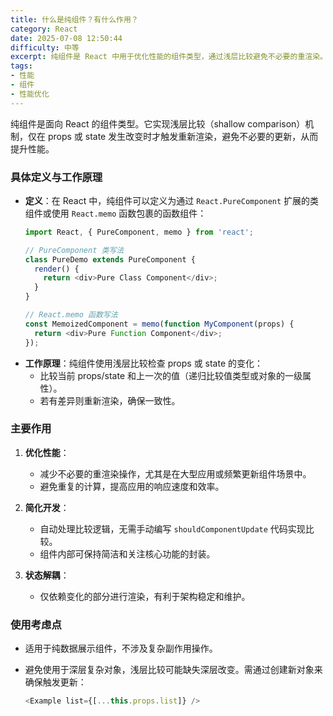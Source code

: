 ```yaml
---
title: 什么是纯组件？有什么作用？
category: React
date: 2025-07-08 12:50:44
difficulty: 中等
excerpt: 纯组件是 React 中用于优化性能的组件类型，通过浅层比较避免不必要的重渲染。
tags:
- 性能
- 组件
- 性能优化
---
```

纯组件是面向 React 的组件类型。它实现浅层比较（shallow comparison）机制，仅在 props 或 state 发生改变时才触发重新渲染，避免不必要的更新，从而提升性能。

### 具体定义与工作原理
- **定义**：在 React 中，纯组件可以定义为通过 `React.PureComponent` 扩展的类组件或使用 `React.memo` 函数包裹的函数组件：
  ```javascript
  import React, { PureComponent, memo } from 'react';

  // PureComponent 类写法
  class PureDemo extends PureComponent {
    render() {
      return <div>Pure Class Component</div>;
    }
  }

  // React.memo 函数写法
  const MemoizedComponent = memo(function MyComponent(props) {
    return <div>Pure Function Component</div>;
  });
  ```
- **工作原理**：纯组件使用浅层比较检查 props 或 state 的变化：
  - 比较当前 props/state 和上一次的值（递归比较值类型或对象的一级属性）。
  - 若有差异则重新渲染，确保一致性。

### 主要作用
1. **优化性能**：
   - 减少不必要的重渲染操作，尤其是在大型应用或频繁更新组件场景中。
   - 避免重复的计算，提高应用的响应速度和效率。

2. **简化开发**：
   - 自动处理比较逻辑，无需手动编写 `shouldComponentUpdate` 代码实现比较。
   - 组件内部可保持简洁和关注核心功能的封装。

3. **状态解耦**：
   - 仅依赖变化的部分进行渲染，有利于架构稳定和维护。

### 使用考虑点
- 适用于纯数据展示组件，不涉及复杂副作用操作。
- 避免使用于深层复杂对象，浅层比较可能缺失深层改变。需通过创建新对象来确保触发更新：
  
  ```javascript
  <Example list={[...this.props.list]} />
  ```
